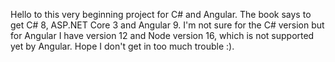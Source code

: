 Hello to this very beginning project for C# and Angular.
The book says to get C# 8, ASP.NET Core 3 and Angular 9. 
I'm not sure for the C# version but for Angular I have version 12
and Node version 16, which is not supported yet by Angular. 
Hope I don't get in too much trouble :).